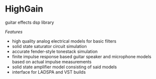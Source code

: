 # HighGain
guitar effects dsp library

_Features_
- high quality analog electrical models for basic filters
- solid state saturator circuit simulation
- accurate fender-style tonestack simulation
- finite impulse response based guitar speaker and microphone models based on actual impulse measurements
- solid state amplifier model consisting of said models
- interface for LADSPA and VST builds
